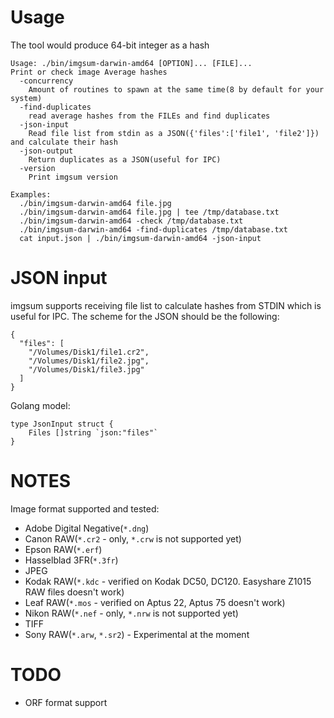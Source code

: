 # Usage

The tool would produce 64-bit integer as a hash

```
Usage: ./bin/imgsum-darwin-amd64 [OPTION]... [FILE]...
Print or check image Average hashes
  -concurrency
    Amount of routines to spawn at the same time(8 by default for your system)
  -find-duplicates
    read average hashes from the FILEs and find duplicates
  -json-input
    Read file list from stdin as a JSON({'files':['file1', 'file2']}) and calculate their hash
  -json-output
    Return duplicates as a JSON(useful for IPC)
  -version
    Print imgsum version

Examples:
  ./bin/imgsum-darwin-amd64 file.jpg
  ./bin/imgsum-darwin-amd64 file.jpg | tee /tmp/database.txt
  ./bin/imgsum-darwin-amd64 -check /tmp/database.txt
  ./bin/imgsum-darwin-amd64 -find-duplicates /tmp/database.txt
  cat input.json | ./bin/imgsum-darwin-amd64 -json-input
```

# JSON input

imgsum supports receiving file list to calculate hashes from STDIN which is useful
for IPC. The scheme for the JSON should be the following:

```
{
  "files": [
    "/Volumes/Disk1/file1.cr2",
    "/Volumes/Disk1/file2.jpg",
    "/Volumes/Disk1/file3.jpg"
  ]
}
```

Golang model:

```
type JsonInput struct {
	Files []string `json:"files"`
}
```

# NOTES

Image format supported and tested:
* Adobe Digital Negative(`*.dng`)
* Canon RAW(`*.cr2` - only, `*.crw` is not supported yet)
* Epson RAW(`*.erf`)
* Hasselblad 3FR(`*.3fr`)
* JPEG
* Kodak RAW(`*.kdc` - verified on Kodak DC50, DC120. Easyshare Z1015 RAW files doesn't work)
* Leaf RAW(`*.mos` - verified on Aptus 22, Aptus 75 doesn't work)
* Nikon RAW(`*.nef` - only, `*.nrw` is not supported yet)
* TIFF
* Sony RAW(`*.arw`, `*.sr2`) - Experimental at the moment


# TODO

 * ORF format support
